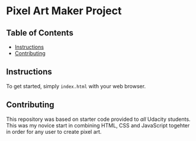 # Pixel Art Maker Project

## Table of Contents

* [Instructions](#instructions)
* [Contributing](#contributing)

## Instructions

To get started, simply `index.html` with your web browser.

## Contributing

This repository was based on starter code provided to _all_ Udacity students. This was my novice start in combining HTML, CSS and JavaScript togehter in order for any user to create pixel art.